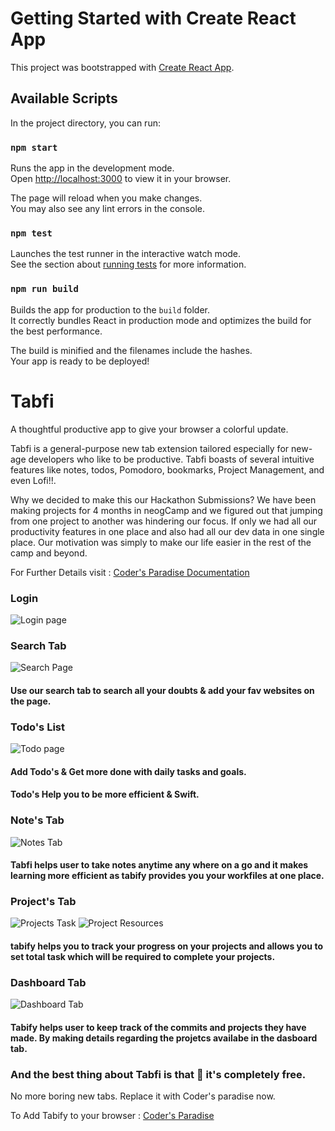 # Getting Started with Create React App

This project was bootstrapped with [Create React App](https://github.com/facebook/create-react-app).

## Available Scripts

In the project directory, you can run:

### `npm start`

Runs the app in the development mode.\
Open [http://localhost:3000](http://localhost:3000) to view it in your browser.

The page will reload when you make changes.\
You may also see any lint errors in the console.

### `npm test`

Launches the test runner in the interactive watch mode.\
See the section about [running tests](https://facebook.github.io/create-react-app/docs/running-tests) for more information.

### `npm run build`

Builds the app for production to the `build` folder.\
It correctly bundles React in production mode and optimizes the build for the best performance.

The build is minified and the filenames include the hashes.\
Your app is ready to be deployed!

# Tabfi

A thoughtful productive app to give your browser a colorful update.

Tabfi is a general-purpose new tab extension tailored especially for new-age developers who like to be productive.
Tabfi boasts of several intuitive features like notes, todos, Pomodoro, bookmarks, Project Management, and even Lofi!!.

Why we decided to make this our Hackathon Submissions?
We have been making projects for 4 months in neogCamp and
we figured out that jumping from one project to another was hindering our focus.
If only we had all our productivity features in one place and also had all our dev data
in one single place.
Our motivation was simply to make our life easier in the rest of the camp and beyond.

For Further Details visit : [Coder's Paradise Documentation](https://codersparadise.carrd.co/)

### Login

![Login page](https://user-images.githubusercontent.com/87899262/167321208-d489bdaf-88e6-43a8-8ea5-192a6485a943.png)



### Search Tab

![Search Page](https://user-images.githubusercontent.com/87899262/167321243-b93ba148-5885-4bf9-b7b0-0d6bdab00597.png)


#### Use our search tab to search all your doubts & add your fav websites on the page.

### Todo's List

![Todo page](https://user-images.githubusercontent.com/87899262/167321261-98c54b78-0479-4ce7-a53c-1e30fbc6dba7.png)

#### Add Todo's & Get more done with daily tasks and goals.

#### Todo's Help you to be more efficient & Swift.

### Note's Tab

![Notes Tab](https://user-images.githubusercontent.com/87899262/167321350-ffb8e3c9-b57a-4938-937f-811b323953be.png)

#### Tabfi helps user to take notes anytime any where on a go and it makes learning more efficient as tabify provides you your workfiles at one place.

### Project's Tab

![Projects Task ](https://user-images.githubusercontent.com/87899262/167321287-ff9997d6-e606-4667-9b96-fc409293da5b.png)
![Project Resources](https://user-images.githubusercontent.com/87899262/167321380-36521060-e37c-4a73-a93d-862d010c763d.png)

#### tabify helps you to track your progress on your projects and allows you to set total task which will be required to complete your projects.

### Dashboard Tab

![Dashboard Tab](https://user-images.githubusercontent.com/87899262/167321421-cda4c00d-4994-4fc8-b094-e03868b2444f.png)

#### Tabify helps user to keep track of the commits and projects they have made. By making details regarding the projetcs availabe in the dasboard tab.

### And the best thing about Tabfi is that 🎉 it's completely free.

No more boring new tabs. Replace it with Coder's paradise now.

To Add Tabify to your browser : [Coder's Paradise]()
